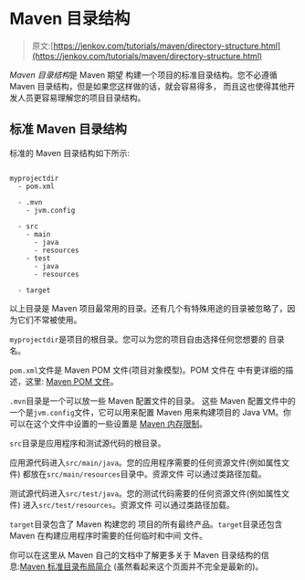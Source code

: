 # Maven 目录结构

> 原文:[https://jenkov.com/tutorials/maven/directory-structure.html](https://jenkov.com/tutorials/maven/directory-structure.html)

*Maven* *目录结构*是 Maven 期望 构建一个项目的标准目录结构。您不必遵循 Maven 目录结构，但是如果您这样做的话，就会容易得多， 而且这也使得其他开发人员更容易理解您的项目目录结构。

## 标准 Maven 目录结构

标准的 Maven 目录结构如下所示:

```

myprojectdir
  - pom.xml

  - .mvn
    - jvm.config

  - src
    - main
      - java
      - resources
    - test
      - java
      - resources

  - target

```

以上目录是 Maven 项目最常用的目录。还有几个有特殊用途的目录被忽略了，因为它们不常被使用。

`myprojectdir`是项目的根目录。您可以为您的项目自由选择任何您想要的 目录名。

`pom.xml`文件是 Maven POM 文件(项目对象模型)。POM 文件在 中有更详细的描述，这里: [Maven POM 文件](maven-tutorial.html#maven-pom-files)。

`.mvn`目录是一个可以放一些 Maven 配置文件的目录。 这些 Maven 配置文件中的一个是`jvm.config`文件，它可以用来配置 Maven 用来构建项目的 Java VM。你可以在这个文件中设置的一些设置是 [Maven 内存限制](maven-memory-limits.html)。

`src`目录是应用程序和测试源代码的根目录。

应用源代码进入`src/main/java`。您的应用程序需要的任何资源文件(例如属性文件) 都放在`src/main/resources`目录中。资源文件 可以通过类路径加载。

测试源代码进入`src/test/java`。您的测试代码需要的任何资源文件(例如属性文件) 进入`src/test/resources`。资源文件 可以通过类路径加载。

`target`目录包含了 Maven 构建您的 项目的所有最终产品。`target`目录还包含 Maven 在构建应用程序时需要的任何临时和中间 文件。

你可以在这里从 Maven 自己的文档中了解更多关于 Maven 目录结构的信息:[Maven 标准目录布局简介](http://maven.apache.org/guides/introduction/introduction-to-the-standard-directory-layout.html) (虽然看起来这个页面并不完全是最新的)。